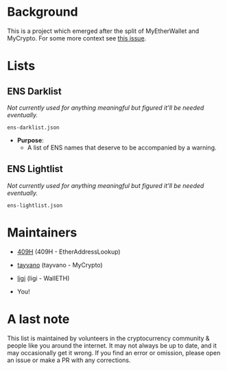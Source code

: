 # Background

This is a project which emerged after the split of MyEtherWallet and MyCrypto. For some more context see [this issue](https://github.com/MyEtherWallet/ethereum-lists/issues/432).

# Lists

## ENS Darklist

*Not currently used for anything meaningful but figured it'll be needed eventually.*

`ens-darklist.json`

-  **Purpose**:
    -  A list of ENS names that deserve to be accompanied by a warning.

## ENS Lightlist

*Not currently used for anything meaningful but figured it'll be needed eventually.*

`ens-lightlist.json`


# Maintainers

- [409H](https://github.com/409H) (409H - EtherAddressLookup)

- [tayvano](https://github.com/tayvano) (tayvano - MyCrypto)

- [ligi](https://github.com/ligi) (ligi - WallETH)

- You!


# A last note

This list is maintained by volunteers in the cryptocurrency community &amp; people like you around the internet. It may not always be up to date, and it may occasionally get it wrong. If you find an error or omission, please open an issue or make a PR with any corrections.
